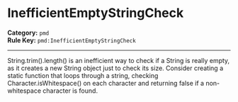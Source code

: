 # InefficientEmptyStringCheck
**Category:** `pmd`<br/>
**Rule Key:** `pmd:InefficientEmptyStringCheck`<br/>


-----

String.trim().length() is an inefficient way to check if a String is really empty, as it creates a new String object just to check its size. Consider creating a static function that loops through a string, checking Character.isWhitespace() on each character and returning false if a non-whitespace character is found.
